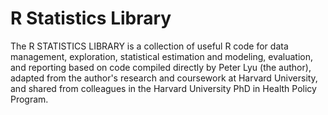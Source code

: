 # R Statistics Library

The R STATISTICS LIBRARY is a collection of useful R code for data management, exploration, statistical estimation and modeling, evaluation, and reporting based on code compiled directly by Peter Lyu (the author), adapted from the author's research and coursework at Harvard University, and shared from colleagues in the Harvard University PhD in Health Policy Program.

